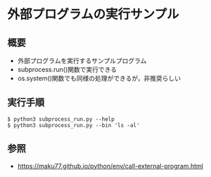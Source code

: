 # 外部プログラムの実行サンプル

## 概要

* 外部プログラムを実行するサンプルプログラム
* subprocess.run()関数で実行できる
* os.system()関数でも同様の処理ができるが，非推奨らしい

## 実行手順

	$ python3 subprocess_run.py --help
	$ python3 subprocess_run.py --bin 'ls -al'

## 参照

* https://maku77.github.io/python/env/call-external-program.html


